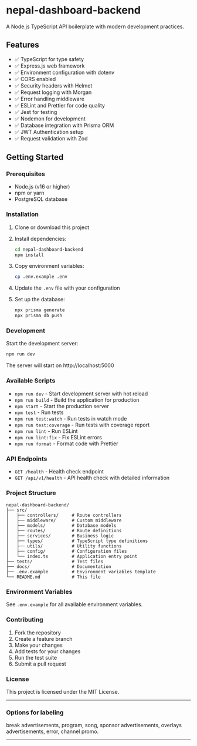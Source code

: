 # nepal-dashboard-backend

A Node.js TypeScript API boilerplate with modern development practices.

## Features

- ✅ TypeScript for type safety
- ✅ Express.js web framework
- ✅ Environment configuration with dotenv
- ✅ CORS enabled
- ✅ Security headers with Helmet
- ✅ Request logging with Morgan
- ✅ Error handling middleware
- ✅ ESLint and Prettier for code quality
- ✅ Jest for testing
- ✅ Nodemon for development
- ✅ Database integration with Prisma ORM
- ✅ JWT Authentication setup
- ✅ Request validation with Zod

## Getting Started

### Prerequisites

- Node.js (v16 or higher)
- npm or yarn
- PostgreSQL database

### Installation

1. Clone or download this project
2. Install dependencies:
   ```bash
   cd nepal-dashboard-backend
   npm install
   ```

3. Copy environment variables:
   ```bash
   cp .env.example .env
   ```

4. Update the `.env` file with your configuration

5. Set up the database:
   ```bash
   npx prisma generate
   npx prisma db push
   ```

### Development

Start the development server:
```bash
npm run dev
```

The server will start on http://localhost:5000

### Available Scripts

- `npm run dev` - Start development server with hot reload
- `npm run build` - Build the application for production
- `npm start` - Start the production server
- `npm test` - Run tests
- `npm run test:watch` - Run tests in watch mode
- `npm run test:coverage` - Run tests with coverage report
- `npm run lint` - Run ESLint
- `npm run lint:fix` - Fix ESLint errors
- `npm run format` - Format code with Prettier

### API Endpoints

- `GET /health` - Health check endpoint
- `GET /api/v1/health` - API health check with detailed information

### Project Structure

```
nepal-dashboard-backend/
├── src/
│   ├── controllers/     # Route controllers
│   ├── middleware/      # Custom middleware
│   ├── models/          # Database models
│   ├── routes/          # Route definitions
│   ├── services/        # Business logic
│   ├── types/           # TypeScript type definitions
│   ├── utils/           # Utility functions
│   ├── config/          # Configuration files
│   └── index.ts         # Application entry point
├── tests/               # Test files
├── docs/                # Documentation
├── .env.example         # Environment variables template
└── README.md            # This file
```

### Environment Variables

See `.env.example` for all available environment variables.

### Contributing

1. Fork the repository
2. Create a feature branch
3. Make your changes
4. Add tests for your changes
5. Run the test suite
6. Submit a pull request

### License

This project is licensed under the MIT License.

---
### Options for labeling

break advertisements, program, song, sponsor advertisements, overlays advertisements, error, channel promo.

---